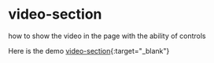 # video-section
how to show the video in the page with the ability of controls  

Here is the demo [video-section](https://show-video.netlify.app/){:target="_blank"}
